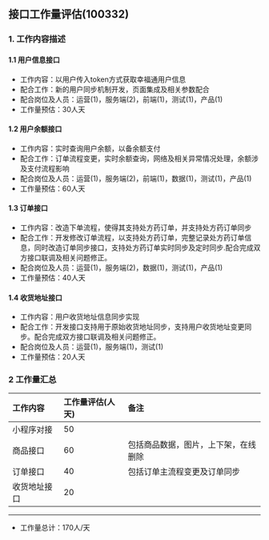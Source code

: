 ## 接口工作量评估(100332)
### 1. 工作内容描述
#### 1.1 用户信息接口
* 工作内容：以用户传入token方式获取幸福通用户信息
* 配合工作：新的用户同步机制开发，页面集成及相关参数配合
* 配合岗位及人员：运营(1)，服务端(2)，前端(1)，测试(1)，产品(1)
* 工作量预估：30人天
#### 1.2 用户余额接口
* 工作内容：实时查询用户余额，以备余额支付
* 配合工作：订单流程变更，实时余额查询，网络及相关异常情况处理，余额涉及支付流程影响
* 配合岗位及人员：运营(1)，服务端(2)，前端(1)，数据(1)，测试(1)，产品(1)
* 工作量预估：60人天
#### 1.3 订单接口
* 工作内容：改造下单流程，使得其支持处方药订单，并支持处方药订单同步
* 配合工作：开发修改订单流程，以支持处方药订单，完整记录处方药订单信息，同时改造订单同步接口，支持处方药订单实时同步及定时同步.配合完成双方接口联调及相关问题修正。
* 配合岗位及人员：运营(1)，服务端(2)，数据(1)，测试(1)，产品(1)
* 工作量预估：40人天
#### 1.4 收货地址接口
* 工作内容：用户收货地址信息同步实现
* 配合工作：开发接口支持用于原始收货地址同步，支持用户收货地址变更同步。配合完成双方接口联调及相关问题修正。
* 配合岗位及人员：运营(1)，服务端(1)，测试(1)
* 工作量预估：20人天


### 2 工作量汇总
| 工作内容 | 工作量评估(人天) | 备注 |
| :---         |     :---      |     :--- |
| 小程序对接   | 50    |     | 
| 商品接口   | 60    |  包括商品数据，图片，上下架，在线删除   | 
| 订单接口   | 40    |  包括订单主流程变更及订单同步   | 
| 收货地址接口   | 20    |     | 
--------------------- 
* 工作量总计：170人/天
